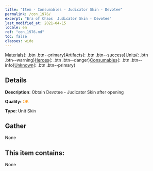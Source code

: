 ```yaml
---
title: "Item - Consumables - Judicator Skin - Devotee"
permalink: /con_1976/
excerpt: "Era of Chaos  Judicator Skin - Devotee"
last_modified_at: 2021-04-15
locale: en
ref: "con_1976.md"
toc: false
classes: wide
---
```

 [Materials](/Items/){: .btn .btn--primary}[Artifacts](/Items/Artifacts/){: .btn .btn--success}[Units](/Items/Units/){: .btn .btn--warning}[Heroes](/Items/Heroes/){: .btn .btn--danger}[Consumables](/Items/Consumables/){: .btn .btn--info}[Unknown](/Items/Unknown/){: .btn .btn--primary}

## Details
 **Description:** Obtain Devotee - Judicator Skin after opening

 **Quality:** <span style="color: #FF8C00">OK</span>

 **Type:** Unit Skin

## Gather

  None

## This item contains:

  None

